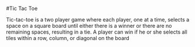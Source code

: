
#Tic Tac Toe

Tic-tac-toe is a two player game where each player, one at a time, selects a space on a square board until either there is a winner or there are no remaining spaces, resulting in a tie. A player can win if he or she selects all tiles within a row, column, or diagonal on the board

